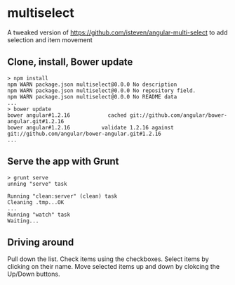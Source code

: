 multiselect
===========

A tweaked version of https://github.com/isteven/angular-multi-select to add selection and item movement

Clone, install, Bower update
----------------------------
    > npm install
    npm WARN package.json multiselect@0.0.0 No description
    npm WARN package.json multiselect@0.0.0 No repository field.
    npm WARN package.json multiselect@0.0.0 No README data
    ...
    > bower update
    bower angular#1.2.16            cached git://github.com/angular/bower-angular.git#1.2.16
    bower angular#1.2.16          validate 1.2.16 against git://github.com/angular/bower-angular.git#1.2.16
    ...
    
Serve the app with Grunt
------------------------
    > grunt serve
    unning "serve" task

    Running "clean:server" (clean) task
    Cleaning .tmp...OK
    ...
    Running "watch" task
    Waiting...

Driving around
--------------
Pull down the list.   Check items using the checkboxes.  Select items by clicking on their name.  Move selected items
up and down by clokcing the Up/Down buttons.
